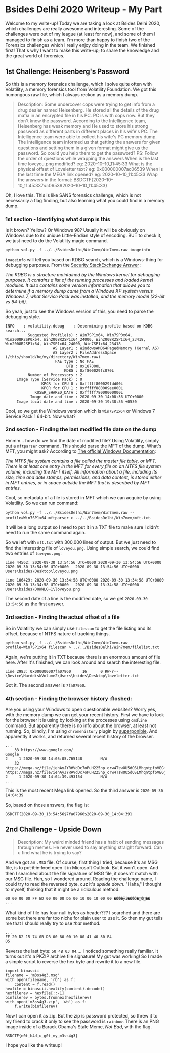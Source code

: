 # Bsides Delhi 2020 Writeup - My Part

Welcome to my write-up! Today we are taking a look at Bsides Delhi 2020, which challenges are really awesome and interesting. Some of the challenges were out of my league (at least for now), and some of them I managed to finish as a team. I'm more than happy to finish two of the Forensics challenges  which I really enjoy doing in the team. We finished first! That's why I want to make this write-up; to share the knowledge and the great world of forensics.

## 1st Challenge: Heisenberg's Password
So this is a memory forensics challenge, which I solve quite often with Volatility, a memory forensics tool from Volatility Foundation. We got this humongous raw file, which I always reckon as a memory dump. 

> Description: Some undercover cops were trying to get info from a drug dealer named Heisenberg. He stored all the details of the drug mafia in an encrypted file in his PC. PC is with cops now. But they don't know the password. According to the Intelligence team, Heisenberg has weak memory and He used to store his strong password as different parts in different places in his wife's PC. The Intelligence team were able to collect his wife's PC memory dump. The Intelligence team informed us that getting the answers for given questions and setting them in a given format might give us the password. So could you help them to get the password?
>PS: Follow the order of questions while wrapping the answers
> When is the last time loveyou.png modified? eg: 2020–10–10_11:45:33
> What is the physical offset of Loveletter text? eg: 0x000000007ac06539
> When is the last time the MEGA link opened? eg: 2020–10–10_11:45:33
> Wrap the answers in the format: BSDCTF{2020–10–10_11:45:33$7ac06539$2020–10–10_11:45:33}

Oh, I love this. This is like SANS forensics challenge, which is not necessarily a flag finding, but also learning what you could find in a memory dump.

### 1st section - Identifying what dump is this
Is it brown? Yellow? Or Windows 98? Usually it will be obviously on Windows due to its unique Little-Endian style of encoding. BUT to check it, we just need to do the Volatility magic command.

`python vol.py -f ../../BsidesDelhi/Win7mem/Win7mem.raw imageinfo`

`imageinfo` will tell you based on KDBG search, which is a Windows-thing for debugging purposes. From the [Security StackExchange Answer](https://security.stackexchange.com/a/71117) :

_The KDBG is a structure maintained by the Windows kernel for debugging purposes. It contains a list of the running processes and loaded kernel modules. It also contains some version information that allows you to determine if a memory dump came from a Windows XP system versus Windows 7, what Service Pack was installed, and the memory model (32-bit vs 64-bit)._

So yeah, just to see the Windows version of this, you need to parse the debugging style.
```
INFO    : volatility.debug    : Determining profile based on KDBG search...
          Suggested Profile(s) : Win7SP1x64, Win7SP0x64, Win2008R2SP0x64, Win2008R2SP1x64_24000, Win2008R2SP1x64_23418, Win2008R2SP1x64, Win7SP1x64_24000, Win7SP1x64_23418
                     AS Layer1 : WindowsAMD64PagedMemory (Kernel AS)
                     AS Layer2 : FileAddressSpace (/this/should/be/my/directory/Win7mem.raw)
                      PAE type : No PAE
                           DTB : 0x187000L
                          KDBG : 0xf800029fc070L
          Number of Processors : 2
     Image Type (Service Pack) : 0
                KPCR for CPU 0 : 0xfffff800029fdd00L
                KPCR for CPU 1 : 0xfffff880009ee000L
             KUSER_SHARED_DATA : 0xfffff78000000000L
           Image date and time : 2020-09-30 14:08:36 UTC+0000
     Image local date and time : 2020-09-30 19:38:36 +0530
```
Cool, so we get the Windows version which is `Win7SP1x64` or Windows 7 Service Pack 1 64-bit. Now what?

### 2nd section - Finding the last modified file date on the dump
Hmmm... how do we find the date of modified file? Using Volatility, simply put a `mftparser` command. This should parse the MFT of the dump. What's MFT, you might ask? According to [The official Windows Documentation](https://docs.microsoft.com/en-us/windows/win32/fileio/master-file-table):

_The NTFS file system contains a file called the master file table, or MFT. There is at least one entry in the MFT for every file on an NTFS file system volume, including the MFT itself. All information about a file, including its size, time and date stamps, permissions, and data content, is stored either in MFT entries, or in space outside the MFT that is described by MFT entries._

Cool, so metadata of a file is stored in MFT which we can acquire by using Volatility. So we can run command:

`python vol.py -f ../../BsidesDelhi/Win7mem/Win7mem.raw --profile=Win7SP1x64 mftparser > ../../BsidesDelhi/Win7mem/mft.txt`.

It will be a long output so I need to put it in a TXT file to make sure I didn't need to run the same command again.

So we left with `mft.txt` with 300,000 lines of output. But we just need to find the interesting file of `loveyou.png`. Using simple search, we could find two entries of `loveyou.png`:

```
Line 44562: 2020-09-30 13:54:56 UTC+0000 2020-09-30 13:54:56 UTC+0000   2020-09-30 13:54:56 UTC+0000   2020-09-30 13:54:56 UTC+0000   Users\bsides\Desktop\loveyou.png

Line 106429: 2020-09-30 13:34:58 UTC+0000 2020-09-30 13:34:58 UTC+0000   2020-09-30 13:34:58 UTC+0000   2020-09-30 13:34:58 UTC+0000   Users\bsides\DOWNLO~1\loveyou.png
```

The second date of a line is the modified date, so we get `2020-09-30 13:54:56` as the first answer.

### 3rd section - Finding the actual offset of a file

So in Volatility we can simply use `filescan` to get the file listing and its offset, because of NTFS nature of tracking things.

`python vol.py -f ../../BsidesDelhi/Win7mem/Win7mem.raw --profile=Win7SP1x64 filescan > ../../BsidesDelhi/Win7mem/filelist.txt`

Again, we're putting it in TXT because there is an enormous amount of file here. After it's finished, we can look around and search the interesting file.

`Line 2983: 0x000000007fa07960     16      0 RW-r-- \Device\HarddiskVolume2\Users\bsides\Desktop\loveletter.txt`

Got it. The second answer is `7fa07960`.

### 4th section - Finding the browser history :floshed:

Are you using your Windows to open questionable websites? Worry yes, with the memory dump we can get your recent history. First we have to look for the browser it is using by looking at the processes using `cmdline` command. But apparently there is no info about the browser, at least not running. So, blindly, I'm using `chromehistory` plugin by [superponible](https://blog.superponible.com/2014/08/31/volatility-plugin-chrome-history/). And apparently it works, and returned several recent history of the browser.
```
...
    33 https://www.google.com/                                                          Google                                                                                2     1 2020-09-30 14:05:05.765148        N/A       
    32 https://mega.nz/file/iehAyJYR#VdDc7oPuH225hp_orw4TswOU5dOSLMhqntpfoVEGjds        https://mega.nz/file/iehAyJYR#VdDc7oPuH225hp_orw4TswOU5dOSLMhqntpfoVEGjds             2     1 2020-09-30 14:04:39.493154        N/A      
...
```

This is the most recent Mega link opened. So the third answer is `2020-09-30 14:04:39`

So, based on those answers, the flag is:

`BSDCTF{2020-09-30_13:54:56$7fa07960$2020-09-30_14:04:39}`

## 2nd Challenge - Upside Down

> Description: My weird minded friend has a habit of sending messages through memes. He never used to say anything straight forward. Can u find what he is trying to say?

And we got an `.MSG` file. Of course, first thing I tried, because it's an MSG file, is to ~~put it in food~~ open it in Microsoft Outlook. But it won't open. And then I searched about the file signature of MSG file, it doesn't match with our MSG file. Huh, so I wondered around. Reading the challenge name, I could try to read the reversed byte, cuz it's _upside down_. "Haha," I thought to myself, thinking that it might be a ridiculous method. 

```
00 00 00 00 FF ED 00 00 00 D5 00 10 00 10 00 00 ����ÿí���Õ����
...
```

What kind of file has four null bytes as header??? I searched and there are some but there are far too niche for plain user to use it. So then my gut tells me that I should really try to use _that_ method.

```
...
FE 20 D2 15 74 0B DB 00 80 00 10 00 41 40 30 B4 
05
```
Reverse the last byte: `50 4B 03 04`.... I noticed something really familiar. It turns out it's a PKZIP archive file signature! My gut was working! So I made a simple script to reverse the hex byte and rewrite it to a new file.

```
import binascii
filename = 'm3ss4g3.msg'
with open(filename, 'rb') as f:
    content = f.read()
hexfile = binascii.hexlify(content).decode()
hexfilerev = hexfile[::-1]
binfilerev = bytes.fromhex(hexfilerev)
with open('m3ss4g3.zip', 'wb') as f:
	f.write(binfilerev)
```

Now I can open it as zip. But the zip is password protected, so threw it to my friend to crack it only to see the password is `rainbow`. There is an PNG image inside of a Barack Obama's Stale Meme, _Not Bad_, with the flag.

`BSDCTF{n0t_b4d_u_g0t_my_m3ss4g3}`

I hope you like the writeup!
